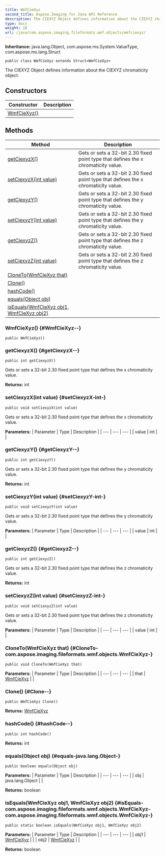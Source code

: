 ```yaml
---
title: WmfCieXyz
second_title: Aspose.Imaging for Java API Reference
description: The CIEXYZ Object defines information about the CIEXYZ chromaticity     object.
type: docs
weight: 18
url: /java/com.aspose.imaging.fileformats.wmf.objects/wmfciexyz/
---
```

**Inheritance:**
java.lang.Object, com.aspose.ms.System.ValueType, com.aspose.ms.lang.Struct
```
public class WmfCieXyz extends Struct<WmfCieXyz>
```

The CIEXYZ Object defines information about the CIEXYZ chromaticity object.
## Constructors

| Constructor | Description |
| --- | --- |
| [WmfCieXyz()](#WmfCieXyz--) |  |
## Methods

| Method | Description |
| --- | --- |
| [getCiexyzX()](#getCiexyzX--) | Gets or sets a 32-bit 2.30 fixed point type that defines the x chromaticity value. |
| [setCiexyzX(int value)](#setCiexyzX-int-) | Gets or sets a 32-bit 2.30 fixed point type that defines the x chromaticity value. |
| [getCiexyzY()](#getCiexyzY--) | Gets or sets a 32-bit 2.30 fixed point type that defines the y chromaticity value. |
| [setCiexyzY(int value)](#setCiexyzY-int-) | Gets or sets a 32-bit 2.30 fixed point type that defines the y chromaticity value. |
| [getCiexyzZ()](#getCiexyzZ--) | Gets or sets a 32-bit 2.30 fixed point type that defines the z chromaticity value. |
| [setCiexyzZ(int value)](#setCiexyzZ-int-) | Gets or sets a 32-bit 2.30 fixed point type that defines the z chromaticity value. |
| [CloneTo(WmfCieXyz that)](#CloneTo-com.aspose.imaging.fileformats.wmf.objects.WmfCieXyz-) |  |
| [Clone()](#Clone--) |  |
| [hashCode()](#hashCode--) |  |
| [equals(Object obj)](#equals-java.lang.Object-) |  |
| [isEquals(WmfCieXyz obj1, WmfCieXyz obj2)](#isEquals-com.aspose.imaging.fileformats.wmf.objects.WmfCieXyz-com.aspose.imaging.fileformats.wmf.objects.WmfCieXyz-) |  |
### WmfCieXyz() {#WmfCieXyz--}
```
public WmfCieXyz()
```


### getCiexyzX() {#getCiexyzX--}
```
public int getCiexyzX()
```


Gets or sets a 32-bit 2.30 fixed point type that defines the x chromaticity value.

**Returns:**
int
### setCiexyzX(int value) {#setCiexyzX-int-}
```
public void setCiexyzX(int value)
```


Gets or sets a 32-bit 2.30 fixed point type that defines the x chromaticity value.

**Parameters:**
| Parameter | Type | Description |
| --- | --- | --- |
| value | int |  |

### getCiexyzY() {#getCiexyzY--}
```
public int getCiexyzY()
```


Gets or sets a 32-bit 2.30 fixed point type that defines the y chromaticity value.

**Returns:**
int
### setCiexyzY(int value) {#setCiexyzY-int-}
```
public void setCiexyzY(int value)
```


Gets or sets a 32-bit 2.30 fixed point type that defines the y chromaticity value.

**Parameters:**
| Parameter | Type | Description |
| --- | --- | --- |
| value | int |  |

### getCiexyzZ() {#getCiexyzZ--}
```
public int getCiexyzZ()
```


Gets or sets a 32-bit 2.30 fixed point type that defines the z chromaticity value.

**Returns:**
int
### setCiexyzZ(int value) {#setCiexyzZ-int-}
```
public void setCiexyzZ(int value)
```


Gets or sets a 32-bit 2.30 fixed point type that defines the z chromaticity value.

**Parameters:**
| Parameter | Type | Description |
| --- | --- | --- |
| value | int |  |

### CloneTo(WmfCieXyz that) {#CloneTo-com.aspose.imaging.fileformats.wmf.objects.WmfCieXyz-}
```
public void CloneTo(WmfCieXyz that)
```




**Parameters:**
| Parameter | Type | Description |
| --- | --- | --- |
| that | [WmfCieXyz](../../com.aspose.imaging.fileformats.wmf.objects/wmfciexyz) |  |

### Clone() {#Clone--}
```
public WmfCieXyz Clone()
```




**Returns:**
[WmfCieXyz](../../com.aspose.imaging.fileformats.wmf.objects/wmfciexyz)
### hashCode() {#hashCode--}
```
public int hashCode()
```




**Returns:**
int
### equals(Object obj) {#equals-java.lang.Object-}
```
public boolean equals(Object obj)
```




**Parameters:**
| Parameter | Type | Description |
| --- | --- | --- |
| obj | java.lang.Object |  |

**Returns:**
boolean
### isEquals(WmfCieXyz obj1, WmfCieXyz obj2) {#isEquals-com.aspose.imaging.fileformats.wmf.objects.WmfCieXyz-com.aspose.imaging.fileformats.wmf.objects.WmfCieXyz-}
```
public static boolean isEquals(WmfCieXyz obj1, WmfCieXyz obj2)
```




**Parameters:**
| Parameter | Type | Description |
| --- | --- | --- |
| obj1 | [WmfCieXyz](../../com.aspose.imaging.fileformats.wmf.objects/wmfciexyz) |  |
| obj2 | [WmfCieXyz](../../com.aspose.imaging.fileformats.wmf.objects/wmfciexyz) |  |

**Returns:**
boolean
